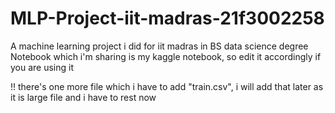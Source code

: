 # MLP-Project-iit-madras-21f3002258
A machine learning project i did for iit madras in BS data science degree
Notebook which i'm sharing is my kaggle notebook, so edit it accordingly if you are using it

!! there's one more file which i have to add "train.csv", i will add that later as it is large file and i have to rest now
